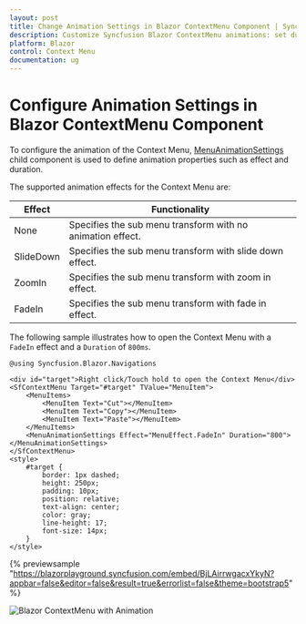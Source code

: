 ```yaml
---
layout: post
title: Change Animation Settings in Blazor ContextMenu Component | Syncfusion
description: Customize Syncfusion Blazor ContextMenu animations: set duration, type (SlideDown, ZoomIn, FadeIn) for opening/closing effects.
platform: Blazor
control: Context Menu
documentation: ug
---
```


# Configure Animation Settings in Blazor ContextMenu Component

To configure the animation of the Context Menu, [MenuAnimationSettings](https://help.syncfusion.com/cr/blazor/Syncfusion.Blazor.Navigations.MenuAnimationSettings.html) child component is used to define animation properties such as effect and duration.

The supported animation effects for the Context Menu are:

| Effect | Functionality |
| ------------ | ----------------------- |
| None | Specifies the sub menu transform with no animation effect. |
| SlideDown | Specifies the sub menu transform with slide down effect. |
| ZoomIn | Specifies the sub menu transform with zoom in effect. |
| FadeIn | Specifies the sub menu transform with fade in effect. |

The following sample illustrates how to open the Context Menu with a `FadeIn` effect and a `Duration` of `800ms`.

```cshtml
@using Syncfusion.Blazor.Navigations

<div id="target">Right click/Touch hold to open the Context Menu</div>
<SfContextMenu Target="#target" TValue="MenuItem">
    <MenuItems>
        <MenuItem Text="Cut"></MenuItem>
        <MenuItem Text="Copy"></MenuItem>
        <MenuItem Text="Paste"></MenuItem>
    </MenuItems>
    <MenuAnimationSettings Effect="MenuEffect.FadeIn" Duration="800"></MenuAnimationSettings>
</SfContextMenu>
<style>
    #target {
        border: 1px dashed;
        height: 250px;
        padding: 10px;
        position: relative;
        text-align: center;
        color: gray;
        line-height: 17;
        font-size: 14px;
    }
</style>

```

{% previewsample "https://blazorplayground.syncfusion.com/embed/BjLAirrwgacxYkyN?appbar=false&editor=false&result=true&errorlist=false&theme=bootstrap5" %}

![Blazor ContextMenu with Animation](./../images/blazor-contextmenu-component.png)
